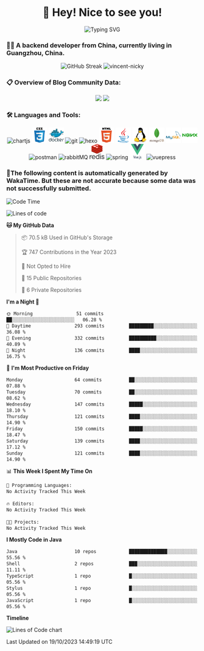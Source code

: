<!--
**vincent-nicky/vincent-nicky** is a ✨ _special_ ✨ repository because its `README.md` (this file) appears on your GitHub profile.

Here are some ideas to get you started:

- 🔭 I’m currently working on ...
- 🌱 I’m currently learning ...
- 👯 I’m looking to collaborate on ...
- 🤔 I’m looking for help with ...
- 💬 Ask me about ...
- 📫 How to reach me: ...
- 😄 Pronouns: ...
- ⚡ Fun fact: ...
-->

<h1 align="center">
	👋 Hey! Nice to see you!
</h1>
<div align="center">
	<img src="https://readme-typing-svg.demolab.com?font=Fira+Code&pause=1000&multiline=true&random=false&width=435&lines=Welcome!+I'm+Shaojie+Wen😊"
	alt="Typing SVG" />
</div>

### 👨‍💻 A backend developer from China, currently living in Guangzhou, China.

<div align="center">
	<img height="180px" src="https://streak-stats.demolab.com?user=vincent-nicky&theme=gruvbox-light&date_format=M%20j%5B%2C%20Y%5D"
	alt="GitHub Streak" />
	<img height="180px" src="https://github-readme-stats.vercel.app/api/top-langs?username=vincent-nicky&show_icons=true&locale=en&layout=compact&theme=solarized-light"
	alt="vincent-nicky" />
</div>

### 📋 Overview of Blog Community Data:

<div align="center">
	<img src="https://stats.justsong.cn/api/csdn?id=qq_58202163&theme=solarized-light">
	<img src="https://stats.justsong.cn/api/juejin?id=1614518186418616&theme=solarized-light">
</div>

### 🛠️ Languages and Tools:

<div align="center">
	<img src="https://www.chartjs.org/media/logo-title.svg" alt="chartjs"
	width="40" height="40" />
	<img src="https://raw.githubusercontent.com/devicons/devicon/master/icons/css3/css3-original-wordmark.svg"
	alt="css3" width="40" height="40" />
	<img src="https://raw.githubusercontent.com/devicons/devicon/master/icons/docker/docker-original-wordmark.svg"
	alt="docker" width="40" height="40" />
	<img src="https://www.vectorlogo.zone/logos/git-scm/git-scm-icon.svg"
	alt="git" width="40" height="40" />
	<img src="https://www.vectorlogo.zone/logos/hexoio/hexoio-icon.svg" alt="hexo"
	width="40" height="40" />
	<img src="https://raw.githubusercontent.com/devicons/devicon/master/icons/html5/html5-original-wordmark.svg"
	alt="html5" width="40" height="40" />
	<img src="https://raw.githubusercontent.com/devicons/devicon/master/icons/java/java-original.svg"
	alt="java" width="40" height="40" />
	<img src="https://raw.githubusercontent.com/devicons/devicon/master/icons/linux/linux-original.svg"
	alt="linux" width="40" height="40" />
	<img src="https://raw.githubusercontent.com/devicons/devicon/master/icons/mongodb/mongodb-original-wordmark.svg"
	alt="mongodb" width="40" height="40" />
	<img src="https://raw.githubusercontent.com/devicons/devicon/master/icons/mysql/mysql-original-wordmark.svg"
	alt="mysql" width="40" height="40" />
	</a>
	<img src="https://raw.githubusercontent.com/devicons/devicon/master/icons/nginx/nginx-original.svg"
	alt="nginx" width="40" height="40" />
	<img src="https://www.vectorlogo.zone/logos/getpostman/getpostman-icon.svg"
	alt="postman" width="40" height="40" />
	<img src="https://www.vectorlogo.zone/logos/rabbitmq/rabbitmq-icon.svg"
	alt="rabbitMQ" width="40" height="40" />
	<img src="https://raw.githubusercontent.com/devicons/devicon/master/icons/redis/redis-original-wordmark.svg"
	alt="redis" width="40" height="40" />
	<img src="https://www.vectorlogo.zone/logos/springio/springio-icon.svg"
	alt="spring" width="40" height="40" />
	<img src="https://raw.githubusercontent.com/devicons/devicon/master/icons/vuejs/vuejs-original-wordmark.svg"
	alt="vuejs" width="40" height="40" />
	<img src="https://vuepress.vuejs.org/hero.png" alt="vuepress" width="40"
	height="40" />
</div>

### 🚩The following content is automatically generated by WakaTime. But these are not accurate because some data was not successfully submitted.

<!--START_SECTION:waka-->
![Code Time](http://img.shields.io/badge/Code%20Time-209%20hrs-blue)

![Lines of code](https://img.shields.io/badge/From%20Hello%20World%20I%27ve%20Written-562.0%20thousand%20lines%20of%20code-blue)

**🐱 My GitHub Data** 

> 📦 70.5 kB Used in GitHub's Storage 
 > 
> 🏆 747 Contributions in the Year 2023
 > 
> 🚫 Not Opted to Hire
 > 
> 📜 15 Public Repositories 
 > 
> 🔑 6 Private Repositories 
 > 
**I'm a Night 🦉** 

```text
🌞 Morning                51 commits          ██░░░░░░░░░░░░░░░░░░░░░░░   06.28 % 
🌆 Daytime                293 commits         █████████░░░░░░░░░░░░░░░░   36.08 % 
🌃 Evening                332 commits         ██████████░░░░░░░░░░░░░░░   40.89 % 
🌙 Night                  136 commits         ████░░░░░░░░░░░░░░░░░░░░░   16.75 % 
```
📅 **I'm Most Productive on Friday** 

```text
Monday                   64 commits          ██░░░░░░░░░░░░░░░░░░░░░░░   07.88 % 
Tuesday                  70 commits          ██░░░░░░░░░░░░░░░░░░░░░░░   08.62 % 
Wednesday                147 commits         █████░░░░░░░░░░░░░░░░░░░░   18.10 % 
Thursday                 121 commits         ████░░░░░░░░░░░░░░░░░░░░░   14.90 % 
Friday                   150 commits         █████░░░░░░░░░░░░░░░░░░░░   18.47 % 
Saturday                 139 commits         ████░░░░░░░░░░░░░░░░░░░░░   17.12 % 
Sunday                   121 commits         ████░░░░░░░░░░░░░░░░░░░░░   14.90 % 
```


📊 **This Week I Spent My Time On** 

```text
💬 Programming Languages: 
No Activity Tracked This Week

🔥 Editors: 
No Activity Tracked This Week

🐱‍💻 Projects: 
No Activity Tracked This Week
```

**I Mostly Code in Java** 

```text
Java                     10 repos            ██████████████░░░░░░░░░░░   55.56 % 
Shell                    2 repos             ███░░░░░░░░░░░░░░░░░░░░░░   11.11 % 
TypeScript               1 repo              █░░░░░░░░░░░░░░░░░░░░░░░░   05.56 % 
Stylus                   1 repo              █░░░░░░░░░░░░░░░░░░░░░░░░   05.56 % 
JavaScript               1 repo              █░░░░░░░░░░░░░░░░░░░░░░░░   05.56 % 
```



**Timeline**

![Lines of Code chart](https://raw.githubusercontent.com/vincent-nicky/vincent-nicky/main/assets/bar_graph.png)


 Last Updated on 19/10/2023 14:49:19 UTC
<!--END_SECTION:waka-->
